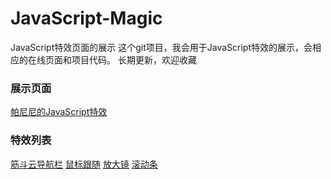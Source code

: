 # JavaScript-Magic
JavaScript特效页面的展示
这个git项目，我会用于JavaScript特效的展示，会相应的在线页面和项目代码。
长期更新，欢迎收藏

### 展示页面
 [帕尼尼的JavaScript特效](https://the-never.github.io/JavaScript-Magic/)

### 特效列表

 [筋斗云导航栏](https://the-never.github.io/JavaScript-Magic/筋斗云)    [鼠标跟随](https://the-never.github.io/JavaScript-Magic/鼠标跟随)    [放大镜](https://the-never.github.io/JavaScript-Magic/放大镜)    [滚动条](https://the-never.github.io/JavaScript-Magic/滚动条)

